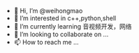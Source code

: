 - 👋 Hi, I’m @weihongmao
- 👀 I’m interested in c++,python,shell
- 🌱 I’m currently learning 音视频开发，网络
- 💞️ I’m looking to collaborate on ...
- 📫 How to reach me ...

<!---
weihongmao/weihongmao is a ✨ special ✨ repository because its `README.md` (this file) appears on your GitHub profile.
You can click the Preview link to take a look at your changes.
--->
